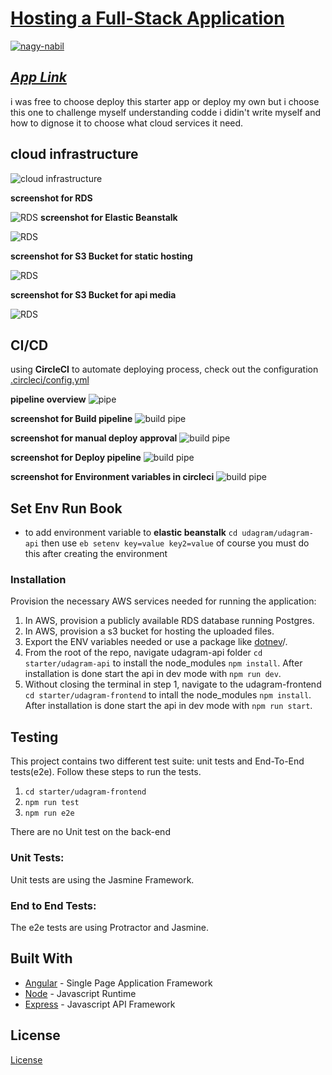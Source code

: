 # [Hosting a Full-Stack Application](http://angularudagramui.s3-website-us-east-1.amazonaws.com/home)

[![nagy-nabil](https://circleci.com/gh/nagy-nabil/deployment-process.svg?style=svg)](https://app.circleci.com/pipelines/github/nagy-nabil/deployment-process)

## ***[App Link](http://angularudagramui.s3-website-us-east-1.amazonaws.com)*** 

i was free to choose deploy this starter app or deploy my own but i choose this one to challenge myself understanding codde i didin't write myself and how to dignose it to choose what cloud services it need.

## cloud infrastructure
![cloud infrastructure](./assets/cloud_infrastructure.png)

**screenshot for RDS**

![RDS](./assets/RDS.png)
**screenshot for Elastic Beanstalk**

![RDS](./assets/elasticbeanstalk.png)

**screenshot for S3 Bucket for static hosting**

![RDS](/assets/s3Healty.png)

**screenshot for S3 Bucket for api media**

![RDS](/assets/mediaBucket.png)

## CI/CD
using **CircleCI** to automate deploying process, check out the configuration [.circleci/config.yml](./.circleci/config.yml)

**pipeline overview**
![pipe](/assets/pipeline.png)

**screenshot for Build pipeline**
![build pipe](./assets/build_pipe.png)

**screenshot for manual deploy approval**
![build pipe](./assets/manual_approval.png)

**screenshot for Deploy pipeline**
![build pipe](./assets/deploy_pipe.png)

**screenshot for Environment variables in circleci**
![build pipe](./assets/envvar.png)

## Set Env Run Book
- to add environment variable to **elastic beanstalk** `cd udagram/udagram-api` then use `eb setenv key=value key2=value` of course you must do this after creating the environment
### Installation

Provision the necessary AWS services needed for running the application:

1. In AWS, provision a publicly available RDS database running Postgres. 
1. In AWS, provision a s3 bucket for hosting the uploaded files. 
1. Export the ENV variables needed or use a package like [dotnev](https://www.npmjs.com/package/dotenv)/.
1. From the root of the repo, navigate udagram-api folder `cd starter/udagram-api` to install the node_modules `npm install`. After installation is done start the api in dev mode with `npm run dev`.
1. Without closing the terminal in step 1, navigate to the udagram-frontend `cd starter/udagram-frontend` to intall the node_modules `npm install`. After installation is done start the api in dev mode with `npm run start`.

## Testing

This project contains two different test suite: unit tests and End-To-End tests(e2e). Follow these steps to run the tests.

1. `cd starter/udagram-frontend`
1. `npm run test`
1. `npm run e2e`

There are no Unit test on the back-end

### Unit Tests:

Unit tests are using the Jasmine Framework.

### End to End Tests:

The e2e tests are using Protractor and Jasmine.

## Built With

- [Angular](https://angular.io/) - Single Page Application Framework
- [Node](https://nodejs.org) - Javascript Runtime
- [Express](https://expressjs.com/) - Javascript API Framework

## License

[License](LICENSE.txt)
